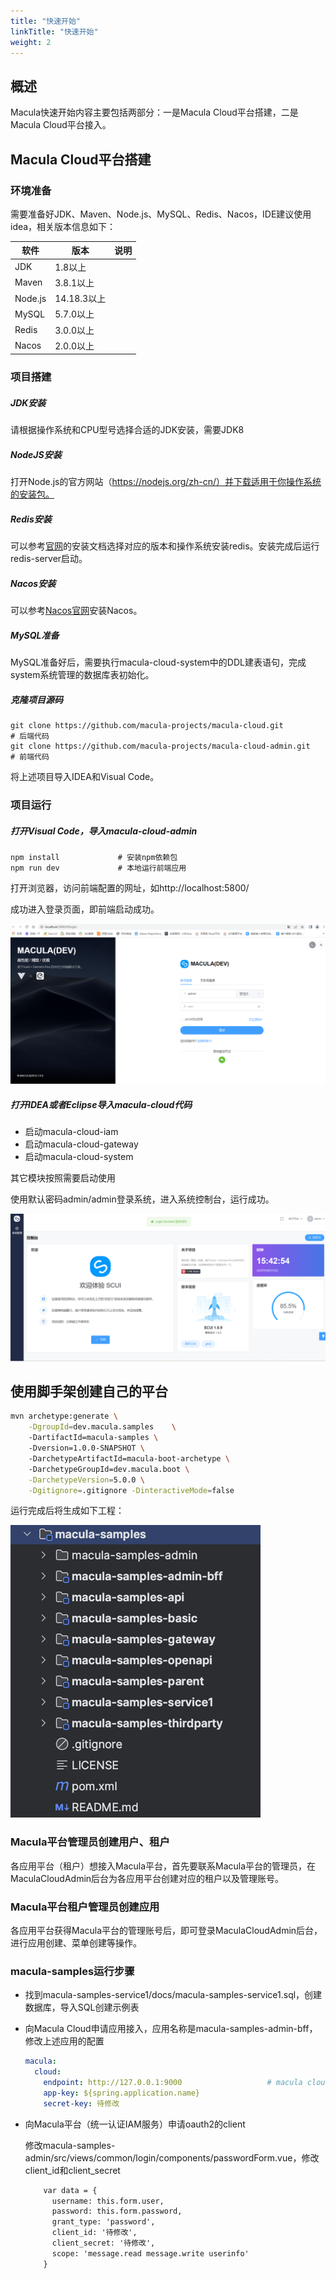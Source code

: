 ```yaml
---
title: "快速开始"
linkTitle: "快速开始"
weight: 2
---
```


## 概述

Macula快速开始内容主要包括两部分：一是Macula Cloud平台搭建，二是Macula Cloud平台接入。

## Macula Cloud平台搭建

### 环境准备

需要准备好JDK、Maven、Node.js、MySQL、Redis、Nacos，IDE建议使用idea，相关版本信息如下：

|  软件   | 版本  | 说明  |
|  ----  | ----  | ----  |
|  JDK   | 1.8以上  |   |
|  Maven   | 3.8.1以上  |   |
|  Node.js   | 14.18.3以上  |   |
|  MySQL   | 5.7.0以上  |   |
|  Redis   | 3.0.0以上  |   |
|  Nacos   | 2.0.0以上  |   |

### 项目搭建

##### JDK安装

请根据操作系统和CPU型号选择合适的JDK安装，需要JDK8

##### NodeJS安装

打开Node.js的官方网站（https://nodejs.org/zh-cn/）并下载适用于你操作系统的安装包。

##### Redis安装

可以参考[官网](https://redis.io/docs/getting-started/)的安装文档选择对应的版本和操作系统安装redis。安装完成后运行redis-server启动。

##### Nacos安装

可以参考[Nacos官网](https://nacos.io/zh-cn/docs/v2/quickstart/quick-start.html)安装Nacos。

##### MySQL准备

MySQL准备好后，需要执行macula-cloud-system中的DDL建表语句，完成system系统管理的数据库表初始化。

##### 克隆项目源码

```shell
git clone https://github.com/macula-projects/macula-cloud.git							# 后端代码
git clone https://github.com/macula-projects/macula-cloud-admin.git				# 前端代码
```

将上述项目导入IDEA和Visual Code。

### 项目运行

##### 打开Visual Code，导入macula-cloud-admin

```shell
npm install				# 安装npm依赖包
npm run dev				# 本地运行前端应用
```

打开浏览器，访问前端配置的网址，如http://localhost:5800/

成功进入登录页面，即前端启动成功。

  ![image](images/mca-login.png)

##### 打开IDEA或者Eclipse导入macula-cloud代码

- 启动macula-cloud-iam
- 启动macula-cloud-gateway
- 启动macula-cloud-system

其它模块按照需要启动使用

使用默认密码admin/admin登录系统，进入系统控制台，运行成功。

   ![image](images/mca-index.png)

## 使用脚手架创建自己的平台

```sh
mvn archetype:generate \
    -DgroupId=dev.macula.samples	\										# 你的应用的GroupID
    -DartifactId=macula-samples	\											# 你的应用的ArtifactId
    -Dversion=1.0.0-SNAPSHOT \												# 你的应用的版本号
    -DarchetypeArtifactId=macula-boot-archetype \ 
    -DarchetypeGroupId=dev.macula.boot \
    -DarchetypeVersion=5.0.0 \
    -Dgitignore=.gitignore -DinteractiveMode=false
```

运行完成后将生成如下工程：

![samples](images/mca-archetype.png)

### Macula平台管理员创建用户、租户

各应用平台（租户）想接入Macula平台，首先要联系Macula平台的管理员，在MaculaCloudAdmin后台为各应用平台创建对应的租户以及管理账号。

### Macula平台租户管理员创建应用

各应用平台获得Macula平台的管理账号后，即可登录MaculaCloudAdmin后台，进行应用创建、菜单创建等操作。

### macula-samples运行步骤

- 找到macula-samples-service1/docs/macula-samples-service1.sql，创建数据库，导入SQL创建示例表
- 向Macula Cloud申请应用接入，应用名称是macula-samples-admin-bff，修改上述应用的配置
    ```yaml
    macula:
      cloud:
        endpoint: http://127.0.0.1:9000                   # macula cloud网关地址
        app-key: ${spring.application.name}
        secret-key: 待修改
  ```
- 向Macula平台（统一认证IAM服务）申请oauth2的client

  修改macula-samples-admin/src/views/common/login/components/passwordForm.vue，修改client_id和client_secret
  
    ```html
        var data = {
          username: this.form.user,
          password: this.form.password,
          grant_type: 'password',
          client_id: '待修改',
          client_secret: '待修改',
          scope: 'message.read message.write userinfo'
        }
    ```
